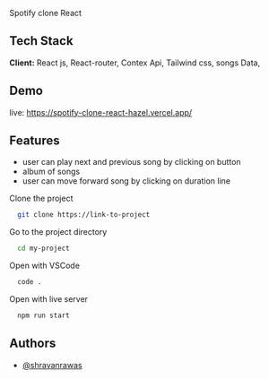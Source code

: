 
Spotify clone React 

## Tech Stack

**Client:** React js, React-router, Contex Api, Tailwind css,  songs Data,

## Demo

live: https://spotify-clone-react-hazel.vercel.app/

## Features

- user can play next and previous song by clicking on button 
- album of songs 
- user can move forward song by clicking on duration line

Clone the project

```bash
  git clone https://link-to-project
```

Go to the project directory

```bash
  cd my-project
```

Open with VSCode

```bash
  code .
```

Open with live server

```bash
  npm run start
```


## Authors

- [@shravanrawas](https://www.github.com/shravanrawad)
  
  
